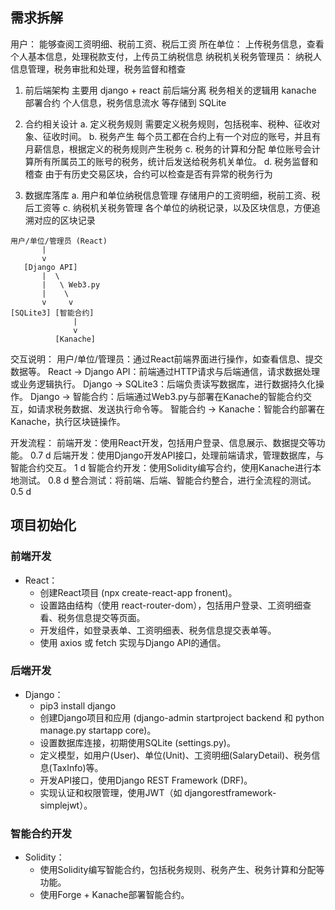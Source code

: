 
## 需求拆解
用户： 能够查阅工资明细、税前工资、税后工资
所在单位： 上传税务信息，查看个人基本信息，处理税款支付，上传员工纳税信息
纳税机关税务管理员： 纳税人信息管理，税务审批和处理，税务监督和稽查

1. 前后端架构
    主要用 django + react 前后端分离
    税务相关的逻辑用 kanache 部署合约
    个人信息，税务信息流水 等存储到 SQLite

2. 合约相关设计
    a. 定义税务规则
        需要定义税务规则，包括税率、税种、征收对象、征收时间。
    b. 税务产生
        每个员工都在合约上有一个对应的账号，并且有月薪信息，根据定义的税务规则产生税务
    c. 税务的计算和分配
        单位账号会计算所有所属员工的账号的税务，统计后发送给税务机关单位。
    d. 税务监督和稽查
        由于有历史交易区块，合约可以检查是否有异常的税务行为

3. 数据库落库
    a. 用户和单位纳税信息管理
        存储用户的工资明细，税前工资、税后工资等
    c. 纳税机关税务管理
        各个单位的纳税记录，以及区块信息，方便追溯对应的区块记录


```
用户/单位/管理员 (React)
       |
       v
   [Django API]
       |  \
       |   \ Web3.py
       |    \
       v     v
[SQLite3] [智能合约]
              |
              v
          [Kanache]
```


交互说明：
用户/单位/管理员：通过React前端界面进行操作，如查看信息、提交数据等。
React -> Django API：前端通过HTTP请求与后端通信，请求数据处理或业务逻辑执行。
Django -> SQLite3：后端负责读写数据库，进行数据持久化操作。
Django -> 智能合约：后端通过Web3.py与部署在Kanache的智能合约交互，如请求税务数据、发送执行命令等。
智能合约 -> Kanache：智能合约部署在Kanache，执行区块链操作。

开发流程：
前端开发：使用React开发，包括用户登录、信息展示、数据提交等功能。 0.7 d
后端开发：使用Django开发API接口，处理前端请求，管理数据库，与智能合约交互。 1 d
智能合约开发：使用Solidity编写合约，使用Kanache进行本地测试。 0.8 d
整合测试：将前端、后端、智能合约整合，进行全流程的测试。 0.5 d



## 项目初始化

### 前端开发
+ React：
    + 创建React项目 (npx create-react-app fronent)。
    + 设置路由结构（使用 react-router-dom），包括用户登录、工资明细查看、税务信息提交等页面。
    + 开发组件，如登录表单、工资明细表、税务信息提交表单等。
    + 使用 axios 或 fetch 实现与Django API的通信。

### 后端开发
+ Django：
    + pip3 install django
    + 创建Django项目和应用 (django-admin startproject backend 和 python manage.py startapp core)。
    + 设置数据库连接，初期使用SQLite (settings.py)。
    + 定义模型，如用户(User)、单位(Unit)、工资明细(SalaryDetail)、税务信息(TaxInfo)等。
    + 开发API接口，使用Django REST Framework (DRF)。
    + 实现认证和权限管理，使用JWT（如 djangorestframework-simplejwt）。

### 智能合约开发
+ Solidity：
    + 使用Solidity编写智能合约，包括税务规则、税务产生、税务计算和分配等功能。
    + 使用Forge + Kanache部署智能合约。
